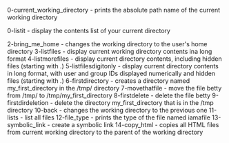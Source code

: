 0-current_working_directory - prints the absolute path name of the current working directory

0-listit - display the contents list of your current directory

2-bring_me_home - changes the working directory to the user's home directory
3-listfiles - display current working directory contents ina long format
4-listmorefiles - display current directory contents, including hidden files (starting with .)
5-listfilesdigitonly - display current directory contents in long format, with user and group IDs displayed numerically and hidden files (starting with .)
6-firstdirectory - creates a directory named my_first_directory in the /tmp/ directory
7-movethatfile - move the file betty from /tmp/ to /tmp/my_first_directory
8-firstdelete - delete the file betty
9-firstdirdeletion - delete the directory my_first_directory that is in the /tmp directory
10-back - changes the working directory to the previous one
11-lists - list all files 
12-file_type - prints the type of the file named iamafile
13-symbolic_link - create a symbolic link
14-copy_html - copies all HTML files from current working directory to the parent of the working directory
